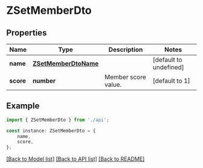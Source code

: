 # ZSetMemberDto


## Properties

Name | Type | Description | Notes
------------ | ------------- | ------------- | -------------
**name** | [**ZSetMemberDtoName**](ZSetMemberDtoName.md) |  | [default to undefined]
**score** | **number** | Member score value. | [default to 1]

## Example

```typescript
import { ZSetMemberDto } from './api';

const instance: ZSetMemberDto = {
    name,
    score,
};
```

[[Back to Model list]](../README.md#documentation-for-models) [[Back to API list]](../README.md#documentation-for-api-endpoints) [[Back to README]](../README.md)
